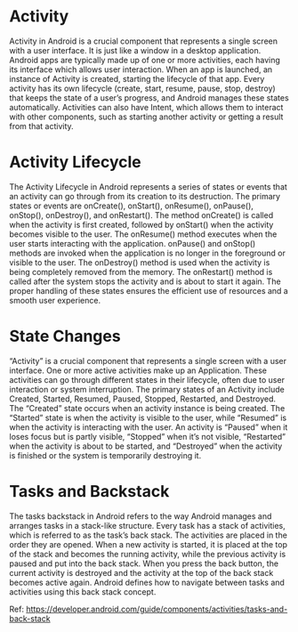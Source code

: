 # Activity

Activity in Android is a crucial component that represents a single screen with a user interface. It is just like a window in a desktop application. Android apps are typically made up of one or more activities, each having its interface which allows user interaction. When an app is launched, an instance of Activity is created, starting the lifecycle of that app. Every activity has its own lifecycle (create, start, resume, pause, stop, destroy) that keeps the state of a user’s progress, and Android manages these states automatically. Activities can also have Intent, which allows them to interact with other components, such as starting another activity or getting a result from that activity.

# Activity Lifecycle

The Activity Lifecycle in Android represents a series of states or events that an activity can go through from its creation to its destruction. The primary states or events are onCreate(), onStart(), onResume(), onPause(), onStop(), onDestroy(), and onRestart(). The method onCreate() is called when the activity is first created, followed by onStart() when the activity becomes visible to the user. The onResume() method executes when the user starts interacting with the application. onPause() and onStop() methods are invoked when the application is no longer in the foreground or visible to the user. The onDestroy() method is used when the activity is being completely removed from the memory. The onRestart() method is called after the system stops the activity and is about to start it again. The proper handling of these states ensures the efficient use of resources and a smooth user experience.

# State Changes

“Activity” is a crucial component that represents a single screen with a user interface. One or more active activities make up an Application. These activities can go through different states in their lifecycle, often due to user interaction or system interruption. The primary states of an Activity include Created, Started, Resumed, Paused, Stopped, Restarted, and Destroyed. The “Created” state occurs when an activity instance is being created. The “Started” state is when the activity is visible to the user, while “Resumed” is when the activity is interacting with the user. An activity is “Paused” when it loses focus but is partly visible, “Stopped” when it’s not visible, “Restarted” when the activity is about to be started, and “Destroyed” when the activity is finished or the system is temporarily destroying it.

# Tasks and Backstack

The tasks backstack in Android refers to the way Android manages and arranges tasks in a stack-like structure. Every task has a stack of activities, which is referred to as the task’s back stack. The activities are placed in the order they are opened. When a new activity is started, it is placed at the top of the stack and becomes the running activity, while the previous activity is paused and put into the back stack. When you press the back button, the current activity is destroyed and the activity at the top of the back stack becomes active again. Android defines how to navigate between tasks and activities using this back stack concept.

Ref: https://developer.android.com/guide/components/activities/tasks-and-back-stack
